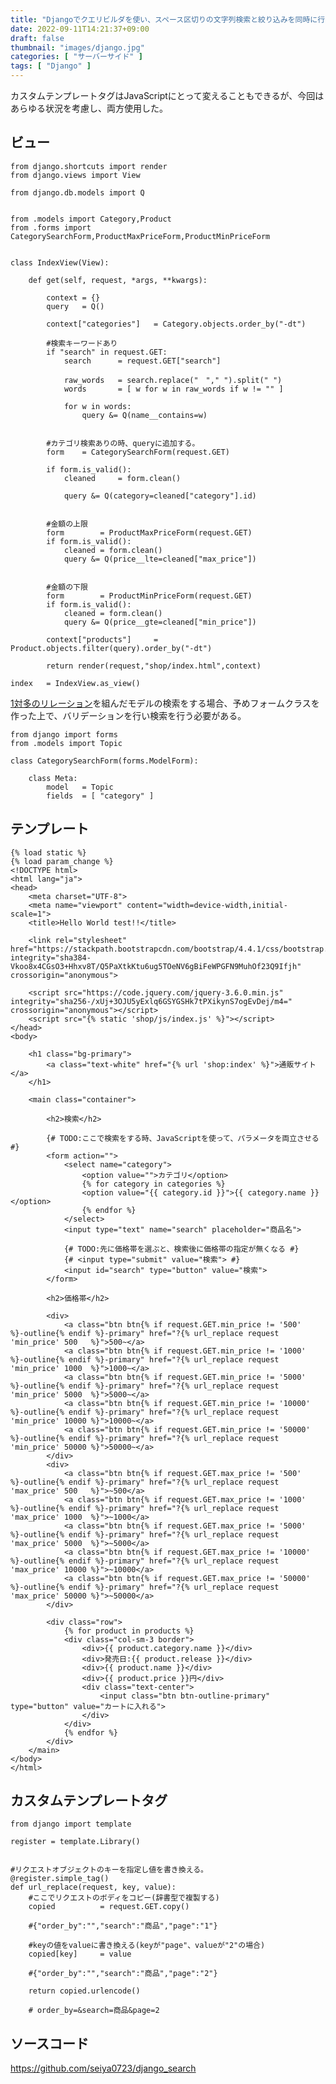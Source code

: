 ```yaml
---
title: "Djangoでクエリビルダを使い、スペース区切りの文字列検索と絞り込みを同時に行う【JSとカスタムテンプレートタグを使用】"
date: 2022-09-11T14:21:37+09:00
draft: false
thumbnail: "images/django.jpg"
categories: [ "サーバーサイド" ]
tags: [ "Django" ]
---
```



カスタムテンプレートタグはJavaScriptにとって変えることもできるが、今回はあらゆる状況を考慮し、両方使用した。

## ビュー

```
from django.shortcuts import render
from django.views import View

from django.db.models import Q


from .models import Category,Product
from .forms import CategorySearchForm,ProductMaxPriceForm,ProductMinPriceForm


class IndexView(View):

    def get(self, request, *args, **kwargs):

        context = {}
        query   = Q()

        context["categories"]   = Category.objects.order_by("-dt")

        #検索キーワードあり
        if "search" in request.GET:
            search      = request.GET["search"]

            raw_words   = search.replace("　"," ").split(" ")
            words       = [ w for w in raw_words if w != "" ]

            for w in words:
                query &= Q(name__contains=w)

        
        #カテゴリ検索ありの時、queryに追加する。
        form    = CategorySearchForm(request.GET)

        if form.is_valid():
            cleaned     = form.clean()

            query &= Q(category=cleaned["category"].id)


        #金額の上限
        form        = ProductMaxPriceForm(request.GET)
        if form.is_valid():
            cleaned = form.clean()
            query &= Q(price__lte=cleaned["max_price"])


        #金額の下限
        form        = ProductMinPriceForm(request.GET)
        if form.is_valid():
            cleaned = form.clean()
            query &= Q(price__gte=cleaned["min_price"])

        context["products"]     = Product.objects.filter(query).order_by("-dt")

        return render(request,"shop/index.html",context)

index   = IndexView.as_view()
```

[1対多のリレーション](/post/django-models-foreignkey/)を組んだモデルの検索をする場合、予めフォームクラスを作った上で、バリデーションを行い検索を行う必要がある。


    from django import forms 
    from .models import Topic
    
    class CategorySearchForm(forms.ModelForm):
    
        class Meta:
            model   = Topic
            fields  = [ "category" ]
    


## テンプレート

    {% load static %}
    {% load param_change %}
    <!DOCTYPE html>
    <html lang="ja">
    <head>
        <meta charset="UTF-8">
        <meta name="viewport" content="width=device-width,initial-scale=1">
        <title>Hello World test!!</title>
    
        <link rel="stylesheet" href="https://stackpath.bootstrapcdn.com/bootstrap/4.4.1/css/bootstrap.min.css" integrity="sha384-Vkoo8x4CGsO3+Hhxv8T/Q5PaXtkKtu6ug5TOeNV6gBiFeWPGFN9MuhOf23Q9Ifjh" crossorigin="anonymous">
    
        <script src="https://code.jquery.com/jquery-3.6.0.min.js" integrity="sha256-/xUj+3OJU5yExlq6GSYGSHk7tPXikynS7ogEvDej/m4=" crossorigin="anonymous"></script>
        <script src="{% static 'shop/js/index.js' %}"></script>
    </head>
    <body>
    
        <h1 class="bg-primary">
            <a class="text-white" href="{% url 'shop:index' %}">通販サイト</a>
        </h1>
    
        <main class="container">
            
            <h2>検索</h2>
            
            {# TODO:ここで検索をする時、JavaScriptを使って、パラメータを両立させる #}
            <form action="">
                <select name="category">
                    <option value="">カテゴリ</option>
                    {% for category in categories %}
                    <option value="{{ category.id }}">{{ category.name }}</option>
                    {% endfor %}
                </select>
                <input type="text" name="search" placeholder="商品名">
    
                {# TODO:先に価格帯を選ぶと、検索後に価格帯の指定が無くなる #}
                {# <input type="submit" value="検索"> #}
                <input id="search" type="button" value="検索">
            </form>
    
            <h2>価格帯</h2>
    
            <div>
                <a class="btn btn{% if request.GET.min_price != '500'   %}-outline{% endif %}-primary" href="?{% url_replace request 'min_price' 500   %}">500~</a>
                <a class="btn btn{% if request.GET.min_price != '1000'  %}-outline{% endif %}-primary" href="?{% url_replace request 'min_price' 1000  %}">1000~</a>
                <a class="btn btn{% if request.GET.min_price != '5000'  %}-outline{% endif %}-primary" href="?{% url_replace request 'min_price' 5000  %}">5000~</a>
                <a class="btn btn{% if request.GET.min_price != '10000' %}-outline{% endif %}-primary" href="?{% url_replace request 'min_price' 10000 %}">10000~</a>
                <a class="btn btn{% if request.GET.min_price != '50000' %}-outline{% endif %}-primary" href="?{% url_replace request 'min_price' 50000 %}">50000~</a>
            </div>
            <div>
                <a class="btn btn{% if request.GET.max_price != '500'   %}-outline{% endif %}-primary" href="?{% url_replace request 'max_price' 500   %}">~500</a>
                <a class="btn btn{% if request.GET.max_price != '1000'  %}-outline{% endif %}-primary" href="?{% url_replace request 'max_price' 1000  %}">~1000</a>
                <a class="btn btn{% if request.GET.max_price != '5000'  %}-outline{% endif %}-primary" href="?{% url_replace request 'max_price' 5000  %}">~5000</a>
                <a class="btn btn{% if request.GET.max_price != '10000' %}-outline{% endif %}-primary" href="?{% url_replace request 'max_price' 10000 %}">~10000</a>
                <a class="btn btn{% if request.GET.max_price != '50000' %}-outline{% endif %}-primary" href="?{% url_replace request 'max_price' 50000 %}">~50000</a>
            </div>
    
            <div class="row">
                {% for product in products %}
                <div class="col-sm-3 border">
                    <div>{{ product.category.name }}</div>
                    <div>発売日:{{ product.release }}</div>
                    <div>{{ product.name }}</div>
                    <div>{{ product.price }}円</div>
                    <div class="text-center">
                        <input class="btn btn-outline-primary" type="button" value="カートに入れる">
                    </div>
                </div>
                {% endfor %}
            </div>
        </main>
    </body>
    </html>


## カスタムテンプレートタグ

    from django import template
    
    register = template.Library()
    
    
    #リクエストオブジェクトのキーを指定し値を書き換える。
    @register.simple_tag()
    def url_replace(request, key, value):
        #ここでリクエストのボディをコピー(辞書型で複製する)
        copied          = request.GET.copy()
    
        #{"order_by":"","search":"商品","page":"1"}
    
        #keyの値をvalueに書き換える(keyが"page"、valueが"2"の場合)
        copied[key]     = value
    
        #{"order_by":"","search":"商品","page":"2"}
    
        return copied.urlencode()
        
        # order_by=&search=商品&page=2


## ソースコード


https://github.com/seiya0723/django_search


